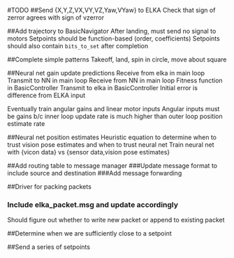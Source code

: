 #TODO
##Send {X,Y,Z,VX,VY,VZ,Yaw,VYaw} to ELKA
Check that sign of zerror agrees with sign of vzerror

##Add trajectory to BasicNavigator
After landing, must send no signal to motors
Setpoints should be function-based (order, coefficients)
Setpoints should also contain `bits_to_set` after completion

##Complete simple patterns
Takeoff, land, spin in circle, move about square

##Neural net gain update predictions
Receive from elka in main loop
Transmit to NN in main loop
Receive from NN in main loop
Fitness function in BasicController
Transmit to elka in BasicController
Initial error is difference from ELKA input

Eventually train angular gains and linear motor inputs
Angular inputs must be gains b/c inner loop update rate is much
higher than outer loop position estimate rate

##Neural net position estimates
Heuristic equation to determine when to trust vision pose estimates
and when to trust neural net
Train neural net with
  {vicon data} vs {sensor data,vision pose estimates}

##Add routing table to message manager
###Update message format to include source and destination
###Add message forwarding

##Driver for packing packets
### Include elka_packet.msg and update accordingly
Should figure out whether to write new packet or
append to existing packet

##Determine when we are sufficiently close to a setpoint 

##Send a series of setpoints
